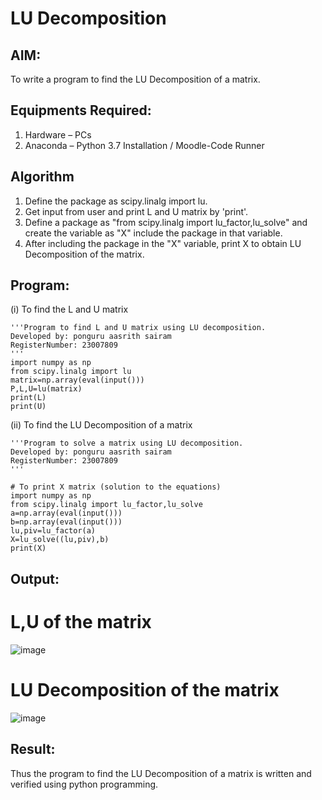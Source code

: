 # LU Decomposition 

## AIM:
To write a program to find the LU Decomposition of a matrix.

## Equipments Required:
1. Hardware – PCs
2. Anaconda – Python 3.7 Installation / Moodle-Code Runner

## Algorithm
1. Define the package as scipy.linalg import lu.
2. Get input from user and print L and U matrix by 'print'.
3. Define a package as "from scipy.linalg import lu_factor,lu_solve" and create the variable as "X" include the package in that variable.
4. After including the package in the "X" variable, print X to obtain LU Decomposition of the matrix.

## Program:
(i) To find the L and U matrix
```
'''Program to find L and U matrix using LU decomposition.
Developed by: ponguru aasrith sairam
RegisterNumber: 23007809
'''
import numpy as np 
from scipy.linalg import lu
matrix=np.array(eval(input()))
P,L,U=lu(matrix)
print(L)
print(U)
```
(ii) To find the LU Decomposition of a matrix
```
'''Program to solve a matrix using LU decomposition.
Developed by: ponguru aasrith sairam
RegisterNumber: 23007809
'''

# To print X matrix (solution to the equations)
import numpy as np
from scipy.linalg import lu_factor,lu_solve
a=np.array(eval(input()))
b=np.array(eval(input()))
lu,piv=lu_factor(a)
X=lu_solve((lu,piv),b)
print(X)
```

## Output:
# L,U of the matrix
![image](https://github.com/AasrithSairam/LU-Decomposition/assets/139331438/55d3f40c-10fd-40fc-97dd-e4a22c73e8ba)
# LU Decomposition of the matrix
![image](https://github.com/AasrithSairam/LU-Decomposition/assets/139331438/d1db9d56-ecb0-43ec-91be-37360fc8a3e4)


## Result:
Thus the program to find the LU Decomposition of a matrix is written and verified using python programming.

